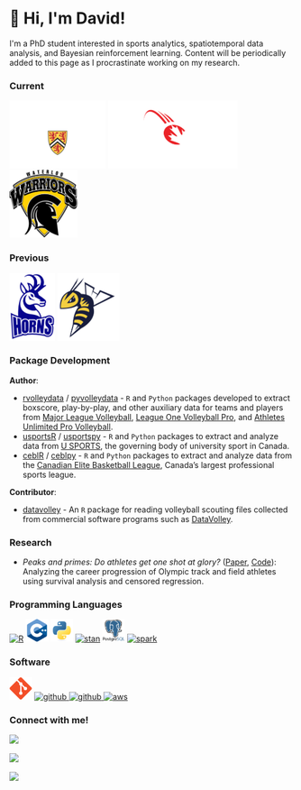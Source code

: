 # 👋 Hi, I'm David! 

I'm a PhD student interested in sports analytics, spatiotemporal data analysis, and Bayesian reinforcement learning. Content will be periodically added to this page as I procrastinate working on my research.

### Current


<a href='mailto:david.awosoga@uwaterloo.ca'><img src='https://raw.githubusercontent.com/awosoga/awosoga/main/waterloo-logo.png' width="170.6" height="120" /></a>
<a href='https://csiontario.ca'><img src='https://raw.githubusercontent.com/awosoga/awosoga/main/csio-logo.png' width="230.6" height="120" /></a>
<a href='https://athletics.uwaterloo.ca/sports/womens-volleyball/roster/coaches/david-awosoga/1943'><img src='https://raw.githubusercontent.com/awosoga/awosoga/main/warriors-logo.png' width="120.6" height="120" /></a>

### Previous


<a href='https://usportshoops.ca/history/person.php?Person=awosoga-david'><img src='https://raw.githubusercontent.com/awosoga/awosoga/main/pronghorns-logo.png' width="80.6" height="120" /></a>
<a href='https://canadianbasketballanalytics.carrd.co'><img src='https://raw.githubusercontent.com/awosoga/awosoga/main/stingers-logo.png' width="110.6" height="120" /></a>

### Package Development

**Author**:

- [rvolleydata](https://uwaggs.github.io/rvolleydata/) / [pyvolleydata](https://pyvolleydata.readthedocs.io) - `R` and `Python` packages developed to extract boxscore, play-by-play, and other auxiliary data for teams and players from [Major League Volleyball](https://provolleyball.com), [League One Volleyball Pro](https://www.lovb.com/pro-league), and [Athletes Unlimited Pro Volleyball](https://auprosports.com/volleyball).
- [usportsR](https://uwaggs.github.io/usportsR/) / [usportspy](https://github.com/uwaggs/usportspy/wiki) - `R` and `Python` packages to extract and analyze data from [U SPORTS](https://en.usports.ca/landing/index), the governing body of university sport in Canada.
- [ceblR](https://awosoga.github.io/ceblR/) / [ceblpy](https://ceblpy.readthedocs.io) - `R` and `Python` packages to extract and analyze data from the [Canadian Elite Basketball League](https://www.cebl.ca), Canada’s largest professional sports league.
<!-- rvolleydata / pyvolleydata -->

**Contributor**:
- [datavolley](https://github.com/openvolley/datavolley/) - An `R` package for reading volleyball scouting files collected from commercial software programs such as [DataVolley](https://www.dataproject.com/Products/EN/en/Volleyball/DataVolley4).

### Research

- *Peaks and primes: Do athletes get one shot at glory?* (<a href="https://academic.oup.com/jrssig/article/21/3/6/7686552" target="_blank">Paper</a>, <a href="https://github.com/awosoga/peaks-and-primes" target="_blank">Code</a>): Analyzing the career progression of Olympic track and field athletes using survival analysis and censored regression.
<!-- - Volleyball RAPM -->



### Programming Languages

<a href="https://www.r-project.org/" target="_blank" alt="R"> <img src="https://www.vectorlogo.zone/logos/r-project/r-project-icon.svg" alt="R" width="40" height="40"/></a>
<a href="https://www.icocpp.org" alt="c++" target="_blank"> <img src="https://raw.githubusercontent.com/devicons/devicon/master/icons/cplusplus/cplusplus-original.svg" alt="c++" width="40" height="40"/></a>
<a href="https://www.python.org" alt="python" target="_blank"> <img src="https://raw.githubusercontent.com/devicons/devicon/master/icons/python/python-original.svg" alt="python" width="40" height="40"/></a>
<a href="https://mc-stan.org" alt="stan" target ="_blank"> <img src="https://mc-stan.org/img/logo_tm.png" alt="stan" width="40" height="40"/></a>
<a href="https://www.postgresql.org" target="_blank"> <img src="https://raw.githubusercontent.com/devicons/devicon/master/icons/postgresql/postgresql-original-wordmark.svg" alt="postgresql" width="40" height="40"/></a>
<a href="https://spark.apache.org/" target="_blank"> <img src="https://www.vectorlogo.zone/logos/apache_spark/apache_spark-icon.svg" alt="spark" width="40" height="40"/></a>

### Software

<a href="https://git-scm.com" alt="git" target="_blank"> <img src="https://raw.githubusercontent.com/devicons/devicon/master/icons/git/git-original.svg" alt="git" width="40" height="40"/></a>
<a href="https://github.com" alt="github" target="_blank"> <img src="https://www.svgrepo.com/show/475654/github-color.svg" alt="github" width="40" height="40"/> </a>
<a href="https://github.com/features/actions" alt="github actions" target="_blank"> <img src="https://svgmix.com/uploads/07f535-github-actions.svg" alt="github" width="40" height="40"/> </a>
<a href="https://aws.amazon.com" alt="AWS" target="_blank"> <img src="https://cdn.jsdelivr.net/gh/devicons/devicon@latest/icons/amazonwebservices/amazonwebservices-plain-wordmark.svg" alt="aws" width="40" height="40"/> </a>

### Connect with me!

<a href="https://twitter.com/davidawosoga" alt="twitter" target="_blank"> <img src="https://img.shields.io/twitter/follow/davidawosoga?color=blue&label=%40davidawosoga&logo=twitter&style=for-the-badge"/> </a>

<a href="https://www.linkedin.com/in/david-awosoga/" alt="linkedin" target="_blank"> <img src="https://img.shields.io/badge/LinkedIn-david--awosoga-white?style=for-the-badge&logo=linkedin&logoColor=white&labelColor=0B66C2"/> </a>

<a href="https://github.com/awosoga" alt="github" target="_blank"> <img src="https://img.shields.io/github/followers/awosoga?color=eee&logo=Github&style=for-the-badge"/> </a>

<!--
**awosoga/awosoga** is a ✨ _special_ ✨ repository because its `README.md` (this file) appears on your GitHub profile.

Here are some ideas to get you started:

- 🔭 I’m currently working on ...
- 🌱 I’m currently learning ...
- 👯 I’m looking to collaborate on ...
- 🤔 I’m looking for help with ...
- 💬 Ask me about ...
- 📫 How to reach me: ...
- 😄 Pronouns: ...
- ⚡ Fun fact: ...
-->

